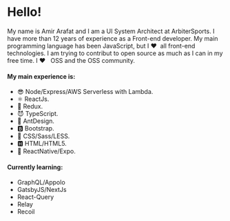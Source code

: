 # Hello!

My name is Amir Arafat and I am a UI System Architect at ArbiterSports. I have more than 12 years of experience as a Front-end developer. My main programming language has been JavaScript, but I ❤️ &nbsp;all front-end technologies. I am trying to contribut to open source as much as I can in my free time. I ❤️ &nbsp; OSS and the OSS community. 

#### My main experience is:
- 😎 Node/Express/AWS Serverless with Lambda.
- ⚛ ReactJs. 
- 🤖 Redux. 
- 😈 TypeScript.
- 🐜 AntDesign.
- 🅱 Bootstrap.
- 💫 CSS/Sass/LESS. 
- 🅷 HTML/HTML5. 
- 📱 ReactNative/Expo. 

#### Currently learning:
- GraphQL/Appolo
- GatsbyJS/NextJs
- React-Query
- Relay
- Recoil


<!--
**amir5000/amir5000** is a ✨ _special_ ✨ repository because its `README.md` (this file) appears on your GitHub profile.

Here are some ideas to get you started:

- 🔭 I’m currently working on ...
- 🌱 I’m currently learning ...
- 👯 I’m looking to collaborate on ...
- 🤔 I’m looking for help with ...
- 💬 Ask me about ...
- 📫 How to reach me: ...
- 😄 Pronouns: ...
- ⚡ Fun fact: ...
-->
